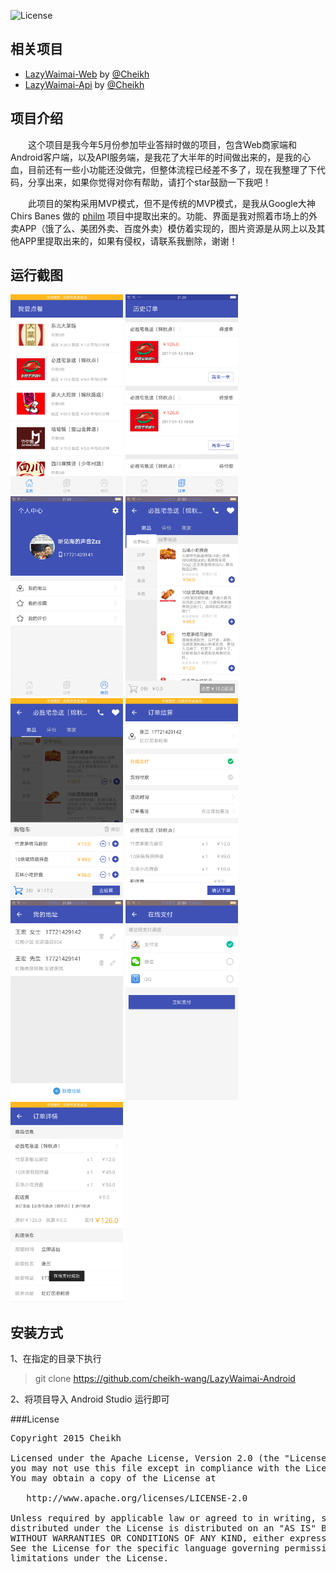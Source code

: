 ![License](https://img.shields.io/badge/license-Apache%202.0-brightgreen.svg?style=flat)

## 相关项目

* [LazyWaimai-Web](https://github.com/cheikh-wang/LazyWaimai-Web) by [@Cheikh](https://github.com/cheikh-wang)
* [LazyWaimai-Api](https://github.com/cheikh-wang/LazyWaimai-Api) by [@Cheikh](https://github.com/cheikh-wang)

## 项目介绍

　　这个项目是我今年5月份参加毕业答辩时做的项目，包含Web商家端和Android客户端，以及API服务端，是我花了大半年的时间做出来的，是我的心血，目前还有一些小功能还没做完，但整体流程已经差不多了，现在我整理了下代码，分享出来，如果你觉得对你有帮助，请打个star鼓励一下我吧！

　　此项目的架构采用MVP模式，但不是传统的MVP模式，是我从Google大神 Chirs Banes 做的 [philm](https://github.com/chrisbanes/philm) 项目中提取出来的。功能、界面是我对照着市场上的外卖APP（饿了么、美团外卖、百度外卖）模仿着实现的，图片资源是从网上以及其他APP里提取出来的，如果有侵权，请联系我删除，谢谢！

## 运行截图

<img src="art/1.png" width="180" height="320"/>
<img src="art/2.png" width="180" height="320"/>
<img src="art/3.png" width="180" height="320"/>
<img src="art/4.png" width="180" height="320"/>
<img src="art/5.png" width="180" height="320"/>
<img src="art/6.png" width="180" height="320"/>
<img src="art/7.png" width="180" height="320"/>
<img src="art/8.png" width="180" height="320"/>
<img src="art/9.png" width="180" height="320"/>

## 安装方式
1、在指定的目录下执行

> git clone https://github.com/cheikh-wang/LazyWaimai-Android

2、将项目导入 Android Studio 运行即可


###License
<pre>
Copyright 2015 Cheikh

Licensed under the Apache License, Version 2.0 (the "License");
you may not use this file except in compliance with the License.
You may obtain a copy of the License at

   http://www.apache.org/licenses/LICENSE-2.0

Unless required by applicable law or agreed to in writing, software
distributed under the License is distributed on an "AS IS" BASIS,
WITHOUT WARRANTIES OR CONDITIONS OF ANY KIND, either express or implied.
See the License for the specific language governing permissions and
limitations under the License.
</pre>
